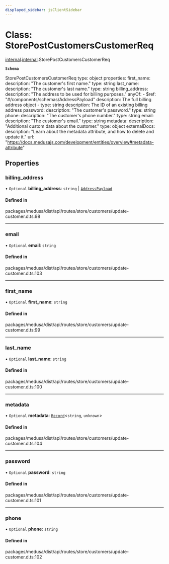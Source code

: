 ```yaml
---
displayed_sidebar: jsClientSidebar
---
```


# Class: StorePostCustomersCustomerReq

[internal](../modules/internal-8.md).[internal](../modules/internal-8.internal.md).StorePostCustomersCustomerReq

**`Schema`**

StorePostCustomersCustomerReq
type: object
properties:
  first_name:
    description: "The customer's first name."
    type: string
  last_name:
    description: "The customer's last name."
    type: string
  billing_address:
    description: "The address to be used for billing purposes."
    anyOf:
      - $ref: "#/components/schemas/AddressPayload"
        description: The full billing address object
      - type: string
        description: The ID of an existing billing address
  password:
    description: "The customer's password."
    type: string
  phone:
    description: "The customer's phone number."
    type: string
  email:
    description: "The customer's email."
    type: string
  metadata:
    description: "Additional custom data about the customer."
    type: object
    externalDocs:
      description: "Learn about the metadata attribute, and how to delete and update it."
      url: "https://docs.medusajs.com/development/entities/overview#metadata-attribute"

## Properties

### billing\_address

• `Optional` **billing\_address**: `string` \| [`AddressPayload`](internal.AddressPayload.md)

#### Defined in

packages/medusa/dist/api/routes/store/customers/update-customer.d.ts:98

___

### email

• `Optional` **email**: `string`

#### Defined in

packages/medusa/dist/api/routes/store/customers/update-customer.d.ts:103

___

### first\_name

• `Optional` **first\_name**: `string`

#### Defined in

packages/medusa/dist/api/routes/store/customers/update-customer.d.ts:99

___

### last\_name

• `Optional` **last\_name**: `string`

#### Defined in

packages/medusa/dist/api/routes/store/customers/update-customer.d.ts:100

___

### metadata

• `Optional` **metadata**: [`Record`](../modules/internal.md#record)<`string`, `unknown`\>

#### Defined in

packages/medusa/dist/api/routes/store/customers/update-customer.d.ts:104

___

### password

• `Optional` **password**: `string`

#### Defined in

packages/medusa/dist/api/routes/store/customers/update-customer.d.ts:101

___

### phone

• `Optional` **phone**: `string`

#### Defined in

packages/medusa/dist/api/routes/store/customers/update-customer.d.ts:102
